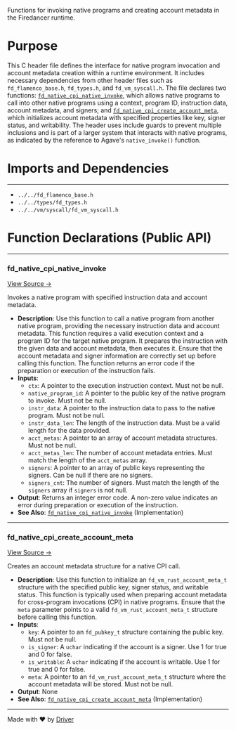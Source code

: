<!--------------------------------------------------------------------------------->
<!-- IMPORTANT: This file is auto-generated by Driver (https://driver.ai). -------->
<!-- Manual edits may be overwritten on future commits. --------------------------->
<!--------------------------------------------------------------------------------->

Functions for invoking native programs and creating account metadata in the Firedancer runtime.

# Purpose
This C header file defines the interface for native program invocation and account metadata creation within a runtime environment. It includes necessary dependencies from other header files such as `fd_flamenco_base.h`, `fd_types.h`, and `fd_vm_syscall.h`. The file declares two functions: [`fd_native_cpi_native_invoke`](<#fd_native_cpi_native_invoke>), which allows native programs to call into other native programs using a context, program ID, instruction data, account metadata, and signers; and [`fd_native_cpi_create_account_meta`](<#fd_native_cpi_create_account_meta>), which initializes account metadata with specified properties like key, signer status, and writability. The header uses include guards to prevent multiple inclusions and is part of a larger system that interacts with native programs, as indicated by the reference to Agave's `native_invoke()` function.
# Imports and Dependencies

---
- `../../fd_flamenco_base.h`
- `../../types/fd_types.h`
- `../../vm/syscall/fd_vm_syscall.h`


# Function Declarations (Public API)

---
### fd\_native\_cpi\_native\_invoke<!-- {{#callable_declaration:fd_native_cpi_native_invoke}} -->
[View Source →](<../../../../../../src/flamenco/runtime/program/fd_native_cpi.h#L8>)

Invokes a native program with specified instruction data and account metadata.
- **Description**: Use this function to call a native program from another native program, providing the necessary instruction data and account metadata. This function requires a valid execution context and a program ID for the target native program. It prepares the instruction with the given data and account metadata, then executes it. Ensure that the account metadata and signer information are correctly set up before calling this function. The function returns an error code if the preparation or execution of the instruction fails.
- **Inputs**:
    - `ctx`: A pointer to the execution instruction context. Must not be null.
    - `native_program_id`: A pointer to the public key of the native program to invoke. Must not be null.
    - `instr_data`: A pointer to the instruction data to pass to the native program. Must not be null.
    - `instr_data_len`: The length of the instruction data. Must be a valid length for the data provided.
    - `acct_metas`: A pointer to an array of account metadata structures. Must not be null.
    - `acct_metas_len`: The number of account metadata entries. Must match the length of the `acct_metas` array.
    - `signers`: A pointer to an array of public keys representing the signers. Can be null if there are no signers.
    - `signers_cnt`: The number of signers. Must match the length of the `signers` array if `signers` is not null.
- **Output**: Returns an integer error code. A non-zero value indicates an error during preparation or execution of the instruction.
- **See Also**: [`fd_native_cpi_native_invoke`](<fd_native_cpi.c.md#fd_native_cpi_native_invoke>)  (Implementation)


---
### fd\_native\_cpi\_create\_account\_meta<!-- {{#callable_declaration:fd_native_cpi_create_account_meta}} -->
[View Source →](<../../../../../../src/flamenco/runtime/program/fd_native_cpi.h#L24>)

Creates an account metadata structure for a native CPI call.
- **Description**: Use this function to initialize an `fd_vm_rust_account_meta_t` structure with the specified public key, signer status, and writable status. This function is typically used when preparing account metadata for cross-program invocations (CPI) in native programs. Ensure that the `meta` parameter points to a valid `fd_vm_rust_account_meta_t` structure before calling this function.
- **Inputs**:
    - `key`: A pointer to an `fd_pubkey_t` structure containing the public key. Must not be null.
    - `is_signer`: A `uchar` indicating if the account is a signer. Use 1 for true and 0 for false.
    - `is_writable`: A `uchar` indicating if the account is writable. Use 1 for true and 0 for false.
    - `meta`: A pointer to an `fd_vm_rust_account_meta_t` structure where the account metadata will be stored. Must not be null.
- **Output**: None
- **See Also**: [`fd_native_cpi_create_account_meta`](<fd_native_cpi.c.md#fd_native_cpi_create_account_meta>)  (Implementation)



---
Made with ❤️ by [Driver](https://www.driver.ai/)